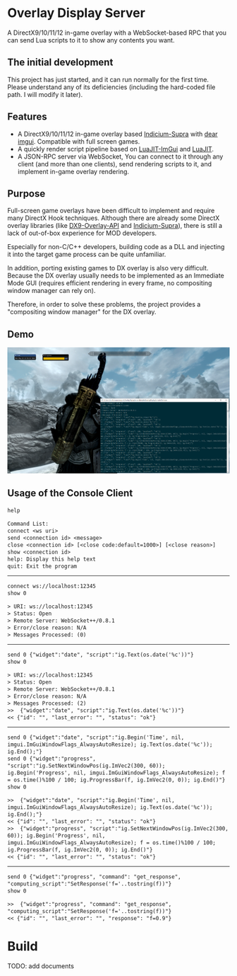# Overlay Display Server

A DirectX9/10/11/12 in-game overlay with a WebSocket-based RPC that you can send Lua scripts to it to show any contents you want.


## The initial development

This project has just started, and it can run normally for the first time. Please understand any of its deficiencies (including the hard-coded file path. I will modify it later).


## Features

* A DirectX9/10/11/12 in-game overlay based [Indicium-Supra](https://github.com/nefarius/Indicium-Supra) with [dear imgui](https://github.com/ocornut/imgui). Compatible with full screen games.
* A quickly render script pipeline based on [LuaJIT-ImGui](https://github.com/sonoro1234/LuaJIT-ImGui) and [LuaJIT](http://luajit.org/).
* A JSON-RPC server via WebSocket, You can connect to it through any client (and more than one clients), send rendering scripts to it, and implement in-game overlay rendering.


## Purpose

Full-screen game overlays have been difficult to implement and require many DirectX Hook techniques. Although there are already some DirectX overlay libraries (like [DX9-Overlay-API](https://github.com/agrippa1994/DX9-Overlay-API) and [Indicium-Supra](https://github.com/nefarius/Indicium-Supra)), there is still a lack of out-of-box experience for MOD developers.

Especially for non-C/C++ developers, building code as a DLL and injecting it into the target game process can be quite unfamiliar.

In addition, porting existing games to DX overlay is also very difficult. Because the DX overlay usually needs to be implemented as an Immediate Mode GUI (requires efficient rendering in every frame, no compositing window manager can rely on).

Therefore, in order to solve these problems, the project provides a "compositing window manager" for the DX overlay.


## Demo

![the first running](doc/demo.png)


## Usage of the Console Client

```
help
```
```
Command List:
connect <ws uri>
send <connection id> <message>
close <connection id> [<close code:default=1000>] [<close reason>]
show <connection id>
help: Display this help text
quit: Exit the program
```

--------------------------------------------

```
connect ws://localhost:12345
show 0
```
```
> URI: ws://localhost:12345
> Status: Open
> Remote Server: WebSocket++/0.8.1
> Error/close reason: N/A
> Messages Processed: (0)
```

--------------------------------------------

```
send 0 {"widget":"date", "script":"ig.Text(os.date('%c'))"}
show 0
```

```
> URI: ws://localhost:12345
> Status: Open
> Remote Server: WebSocket++/0.8.1
> Error/close reason: N/A
> Messages Processed: (2)
>>  {"widget":"date", "script":"ig.Text(os.date('%c'))"}
<< {"id": "", "last_error": "", "status": "ok"}
```

--------------------------------------------

```
send 0 {"widget":"date", "script":"ig.Begin('Time', nil, imgui.ImGuiWindowFlags_AlwaysAutoResize); ig.Text(os.date('%c')); ig.End();"}
send 0 {"widget":"progress", "script":"ig.SetNextWindowPos(ig.ImVec2(300, 60)); ig.Begin('Progress', nil, imgui.ImGuiWindowFlags_AlwaysAutoResize); f = os.time()%100 / 100; ig.ProgressBar(f, ig.ImVec2(0, 0)); ig.End()"}
show 0
```

```
>>  {"widget":"date", "script":"ig.Begin('Time', nil, imgui.ImGuiWindowFlags_AlwaysAutoResize); ig.Text(os.date('%c')); ig.End();"}
<< {"id": "", "last_error": "", "status": "ok"}
>>  {"widget":"progress", "script":"ig.SetNextWindowPos(ig.ImVec2(300, 60)); ig.Begin('Progress', nil, imgui.ImGuiWindowFlags_AlwaysAutoResize); f = os.time()%100 / 100; ig.ProgressBar(f, ig.ImVec2(0, 0)); ig.End()"}
<< {"id": "", "last_error": "", "status": "ok"}
```

--------------------------------------------

```
send 0 {"widget":"progress", "command": "get_response", "computing_script":"SetResponse('f='..tostring(f))"}
show 0
```

```
>>  {"widget":"progress", "command": "get_response", "computing_script":"SetResponse('f='..tostring(f))"}
<< {"id": "", "last_error": "", "response": "f=0.9"}
```


# Build

TODO: add documents
